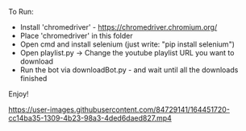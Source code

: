 To Run:
- Install 'chromedriver' - https://chromedriver.chromium.org/
- Place 'chromedriver' in this folder
- Open cmd and install selenium (just write: "pip install selenium")
- Open playlist.py -> Change the youtube playlist URL you want to download
- Run the bot via downloadBot.py - and wait until all the downloads finished

Enjoy!



https://user-images.githubusercontent.com/84729141/164451720-cc14ba35-1309-4b23-98a3-4ded6daed827.mp4
